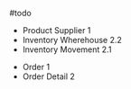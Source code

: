#todo

<!-- - add field uuid for use it as references to the forms created -->

<!-- part 1 -->
- Product Supplier 1
- Inventory Wherehouse 2.2
- Inventory Movement 2.1
<!-- part 2 -->
- Order 1
- Order Detail 2
